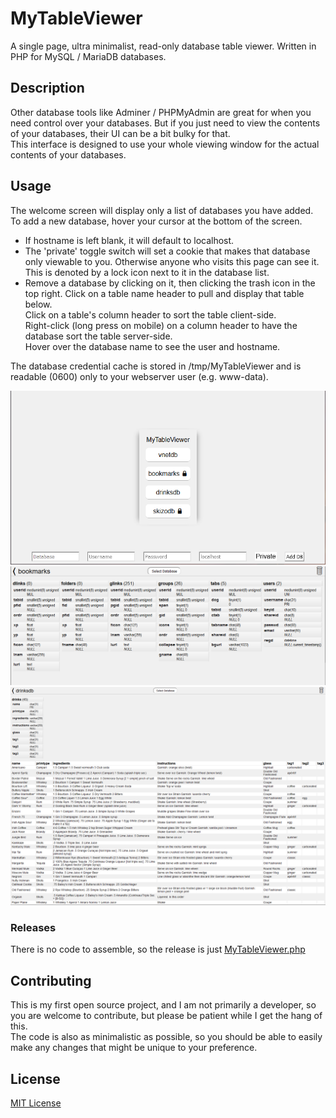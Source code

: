 # MyTableViewer
A single page, ultra minimalist, read-only database table viewer. Written in PHP for MySQL / MariaDB databases.

## Description
Other database tools like Adminer / PHPMyAdmin are great for when you need control over your databases. But if you just need to view the contents of your databases, their UI can be a bit bulky for that.\
This interface is designed to use your whole viewing window for the actual contents of your databases.

## Usage
The welcome screen will display only a list of databases you have added.  
To add a new database, hover your cursor at the bottom of the screen.  
- If hostname is left blank, it will default to localhost.
- The 'private' toggle switch will set a cookie that makes that database only viewable to you. Otherwise anyone who visits this page can see it. This is denoted by a lock icon next to it in the database list.
- Remove a database by clicking on it, then clicking the trash icon in the top right.
Click on a table name header to pull and display that table below.\
Click on a table's column header to sort the table client-side.\
Right-click (long press on mobile) on a column header to have the database sort the table server-side.\
Hover over the database name to see the user and hostname.

The database credential cache is stored in /tmp/MyTableViewer and is readable (0600) only to your webserver user (e.g. www-data).

![screen1](.github/screen1.png) ![screen2](.github/screen2.png) ![screen3](.github/screen3.png)

### Releases
There is no code to assemble, so the release is just [MyTableViewer.php](MyTableViewer.php)

## Contributing
This is my first open source project, and I am not primarily a developer, so you are welcome to contribute, but please be patient while I get the hang of this.\
The code is also as minimalistic as possible, so you should be able to easily make any changes that might be unique to your preference.

## License
[MIT License](LICENSE)
